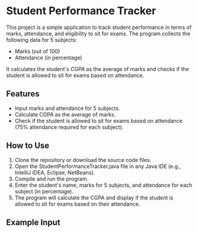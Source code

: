 # Student Performance Tracker

This project is a simple application to track student performance in terms of marks, attendance, and eligibility to sit for exams. The program collects the following data for 5 subjects:
- Marks (out of 100)
- Attendance (in percentage)

It calculates the student's *CGPA* as the average of marks and checks if the student is allowed to sit for exams based on attendance.

## Features
- Input marks and attendance for 5 subjects.
- Calculate CGPA as the average of marks.
- Check if the student is allowed to sit for exams based on attendance (75% attendance required for each subject).

## How to Use
1. Clone the repository or download the source code files.
2. Open the StudentPerformanceTracker.java file in any Java IDE (e.g., IntelliJ IDEA, Eclipse, NetBeans).
3. Compile and run the program.
4. Enter the student's name, marks for 5 subjects, and attendance for each subject (in percentage).
5. The program will calculate the CGPA and display if the student is allowed to sit for exams based on their attendance.

## Example Input

